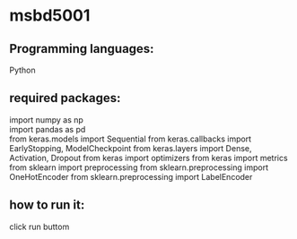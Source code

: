 # msbd5001
## Programming languages:
Python

## required packages:
import numpy as np <br> 
import pandas as pd <br> 
from keras.models import Sequential 
from keras.callbacks import EarlyStopping, ModelCheckpoint
from keras.layers import Dense, Activation, Dropout
from keras import optimizers
from keras import metrics
from sklearn import preprocessing
from sklearn.preprocessing import OneHotEncoder
from sklearn.preprocessing import LabelEncoder

## how to run it:
click run buttom
